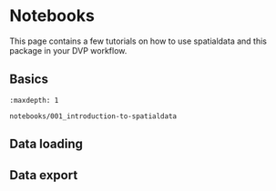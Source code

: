 # Notebooks

This page contains a few tutorials on how to use spatialdata and this package in your DVP workflow.

## Basics

```{toctree}
:maxdepth: 1

notebooks/001_introduction-to-spatialdata
```

## Data loading

## Data export
